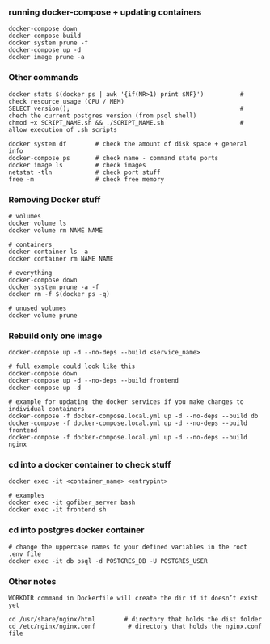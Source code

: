 ### running docker-compose + updating containers

    docker-compose down
    docker-compose build
    docker system prune -f
    docker-compose up -d
    docker image prune -a

### Other commands

    docker stats $(docker ps | awk '{if(NR>1) print $NF}')          # check resource usage (CPU / MEM)
    SELECT version();                                               # chech the current postgres version (from psql shell)
    chmod +x SCRIPT_NAME.sh && ./SCRIPT_NAME.sh                     # allow execution of .sh scripts

    docker system df        # check the amount of disk space + general info
    docker-compose ps       # check name - command state ports
    docker image ls         # check images
    netstat -tln            # check port stuff
    free -m                 # check free memory

### Removing Docker stuff

    # volumes
    docker volume ls
    docker volume rm NAME NAME

    # containers
    docker container ls -a
    docker container rm NAME NAME

    # everything
    docker-compose down
    docker system prune -a -f
    docker rm -f $(docker ps -q)

    # unused volumes
    docker volume prune

### Rebuild only one image

    docker-compose up -d --no-deps --build <service_name>

    # full example could look like this
    docker-compose down
    docker-compose up -d --no-deps --build frontend
    docker-compose up -d

    # example for updating the docker services if you make changes to individual containers
    docker-compose -f docker-compose.local.yml up -d --no-deps --build db 
    docker-compose -f docker-compose.local.yml up -d --no-deps --build frontend 
    docker-compose -f docker-compose.local.yml up -d --no-deps --build nginx 

### cd into a docker container to check stuff

    docker exec -it <container_name> <entrypint>

    # examples
    docker exec -it gofiber_server bash
    docker exec -it frontend sh

### cd into postgres docker container

    # change the uppercase names to your defined variables in the root .env file
    docker exec -it db psql -d POSTGRES_DB -U POSTGRES_USER

### Other notes

    WORKDIR command in Dockerfile will create the dir if it doesn’t exist yet

    cd /usr/share/nginx/html        # directory that holds the dist folder
    cd /etc/nginx/nginx.conf         # directory that holds the nginx.conf file


